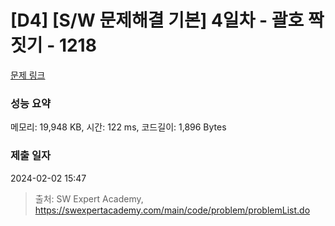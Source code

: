 # [D4] [S/W 문제해결 기본] 4일차 - 괄호 짝짓기 - 1218 

[문제 링크](https://swexpertacademy.com/main/code/problem/problemDetail.do?contestProbId=AV14eWb6AAkCFAYD) 

### 성능 요약

메모리: 19,948 KB, 시간: 122 ms, 코드길이: 1,896 Bytes

### 제출 일자

2024-02-02 15:47



> 출처: SW Expert Academy, https://swexpertacademy.com/main/code/problem/problemList.do